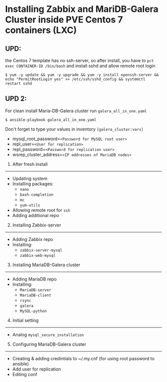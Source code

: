 Installing Zabbix and MariDB-Galera Cluster inside PVE Centos 7 containers (LXC) 
===

UPD:
---

the Centos 7 template has no ssh-server, so after install, you have to `pct exec CONTAINER-ID /bin/bash` and install sshd and allow remote root login

```shell
$ yum -y update && yum -y upgrade && yum -y install openssh-server && echo "PermitRootLogin yes" >> /etc/ssh/sshd_config && systemctl restart sshd
```
UPD 2:
---
For clean install Maria-DB-Galera cluster run `galera_all_in_one.yaml`
```shell
$ ansible-playbook galera_all_in_one.yaml
```

Don't forget to type your values in inventory `[galera_cluster:vars]`
* mysql_root_password=`<Password for MySQL root user>`
* repl_user=`<User for replication>`
* repl_password=`<Password for replication user>`
* wsrep_cluster_address=`<IP addresses of MariaDB nodes>`

1. After fresh install
---

* Updating system
* Installing packages:
    + `nano`
    + `bash-completion`
    + `mc`
    + `yum-utils`
* Allowing remote root for `ssh`
* Adding additional repo

2. Installing Zabbix-server
---
* Adding Zabbix repo
* Installing:
    + `zabbix-server-mysql`
    + `zabbix-web-mysql`

3. Installing MariaDB-Galera cluster
---

* Adding MariaDB repo
* Installing:
    + `MariaDB-server`
    + `MariaDB-client`
    + `rsync`
    + `galera`
    + `MySQL-python`

4. Initial setting
---

* Analog ```mysql_secure_installation```

5. Configuring MariaDB-Galera cluster
---

* Creating & adding credintials to ~/.my.cnf (for using root password to ansible)
* Add user for replication
* Editing conf
